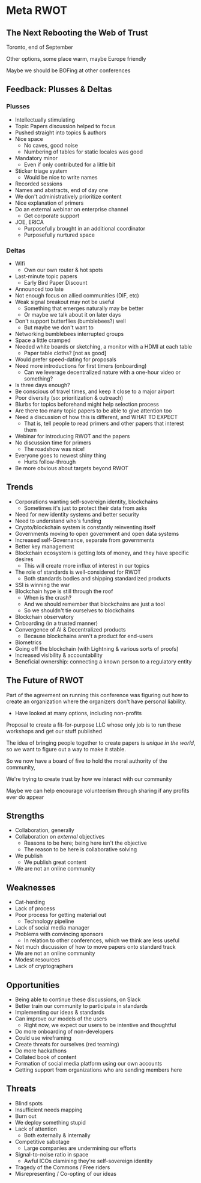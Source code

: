 # Meta RWOT

## The Next Rebooting the Web of Trust

Toronto, end of September

Other options, some place warm, maybe Europe friendly

Maybe we should be BOFing at other conferences

## Feedback: Plusses & Deltas

### Plusses

   * Intellectually stimulating
   * Topic Papers discussion helped to focus
   * Pushed straight into topics & authors
   * Nice space
      * No caves, good noise
      * Numbering of tables for static locales was good
   * Mandatory minor
      * Even if only contributed for a little bit
   * Sticker triage system
      * Would be nice to write names
   * Recorded sessions
   * Names and abstracts, end of day one
   * We don't administratively prioritize content
   * Nice explanation of primers
   * Do an external webinar on enterprise channel
      * Get corporate support
   * JOE, ERICA
      * Purposefully brought in an additional coordinator
      * Purposefully nurtured space

### Deltas

   * Wifi
      * Own our own router & hot spots      
   * Last-minute topic papers
      * Early Bird Paper Discount
   * Announced too late
   * Not enough focus on allied communities (DIF, etc)
   * Weak signal breakout may not be useful
      * Something that emerges naturally  may be better
      * Or maybe we talk about it on later days
   * Don't support butterflies (bumblebees?) well
      * But maybe we don't want to
   * Networking bumblebees interrupted groups
   * Space a little cramped
   * Needed white boards or sketching, a monitor with a HDMI at each table
      * Paper table cloths? [not as good]
   * Would prefer speed-dating for proposals
   * Need more introductions for first timers (onboarding)
      * Can we leverage decentralized nature with a one-hour video or something?
   * Is three days enough?
   * Be conscious of travel times, and keep it close to a major airport
   * Poor diversity (so: prioritization & outreach)
   * Blurbs for topics beforehand might help selection process
   * Are there too many topic papers to be able to give attention too
   * Need a discussion of how this is different, and WHAT TO EXPECT
      * That is, tell people to read primers and other papers that interest them
   * Webinar for introducing RWOT and the papers
   * No discussion time for primers
      * The roadshow was nice!
   * Everyone goes to newest shiny thing
      * Hurts follow-through
   * Be more obvious about targets beyond RWOT

## Trends

   * Corporations wanting self-sovereign identity, blockchains
      * Sometimes it's just to protect their data from asks
   * Need for new identity systems and better security
   * Need to understand who's funding
   * Crypto/blockchain system is constantly reinventing itself
   * Governments moving to open government and open data systems
   * Increased self-Governance, separate from governments
   * Better key management
   * Blockchain ecosystem is getting lots of money, and they have specific desires
      * This will create more influx of interest in our topics
   * The role of standards is well-considered for RWOT
      * Both standards bodies and shipping standardized products
   * SSI is winning the war
   * Blockchain hype is still through the roof
      * When is the crash?
      * And we should remember that blockchains are just a tool
      * So we shouldn't tie ourselves to blockchains
   * Blockchain observatory
   * Onboarding (in a trusted manner)
   * Convergence of AI & Decentralized products
      * Because blockchains aren't a product for end-users
   * Biometrics
   * Going off the blockchain (with Lightning & various sorts of proofs)
   * Increased visibility & accountability
   * Beneficial ownership: connecting a known person to a regulatory entity

## The Future of RWOT

Part of the agreement on running this conference was figuring out how
to create an organization where the organizers don't have personal
liability.

   * Have looked at many options, including non-profits

Proposal to create a fit-for-purpose LLC whose only job is to run
these workshops and get our stuff published

The idea of bringing people together to create papers is _unique in
the world_, so we want to figure out a way to make it stable.

So we now have a board of five to hold the moral authority of the
community,

We're trying to create trust by how we interact with our community

Maybe we can help encourage volunteerism through sharing if any
profits ever do appear

## Strengths

   * Collaboration, generally
   * Collaboration on _external_ objectives
      * Reasons to be here; being here isn't the objective
      * The reason to be here is collaborative solving
   * We publish
      * We publish great content
   * We are not an online community

## Weaknesses

   * Cat-herding
   * Lack of process
   * Poor process for getting material out
      * Technology pipeline
   * Lack of social media manager
   * Problems with convincing sponsors
      * In relation to other conferences, which we think are less useful
   * Not much discussion of how to move papers onto standard track
   * We are not an online community
   * Modest resources
   * Lack of cryptographers

## Opportunities

   * Being able to continue these discussions, on Slack
   * Better train our community to participate in standards
   * Implementing our ideas & standards
   * Can improve our models of the users
      * Right now, we expect our users to be intentive and thoughtful
   * Do more onboarding of non-developers
   * Could use wireframing
   * Create threats for ourselves (red teaming)
   * Do more hackathons
   * Collated book of content
   * Formation of social media platform using our own accounts
   * Getting support from organizations who are sending members here

## Threats

   * Blind spots
   * Insufficient needs mapping
   * Burn out
   * We deploy something stupid
   * Lack of attention
      * Both externally & internally
   * Competitive sabotage
      * Large companies are undermining our efforts
   * Signal-to-noise ratio in space
      * Awful ICOs clamining they're self-sovereign identity
   * Tragedy of the Commons / Free riders
   * Misrepresenting / Co-opting of our ideas
